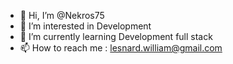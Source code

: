 - 👋 Hi, I’m @Nekros75
- 👀 I’m interested in Development 
- 🌱 I’m currently learning Development full stack 
- 📫 How to reach me : lesnard.william@gmail.com

